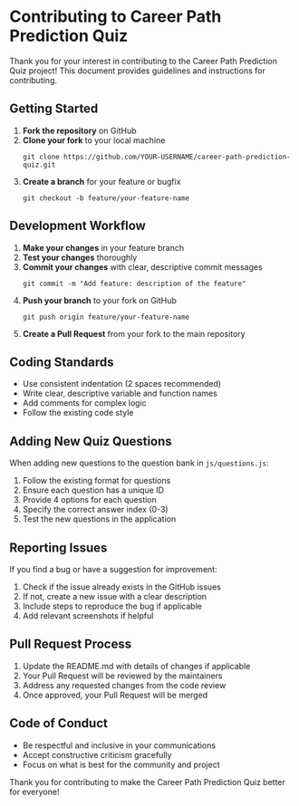 # Contributing to Career Path Prediction Quiz

Thank you for your interest in contributing to the Career Path Prediction Quiz project! This document provides guidelines and instructions for contributing.

## Getting Started

1. **Fork the repository** on GitHub
2. **Clone your fork** to your local machine
   ```
   git clone https://github.com/YOUR-USERNAME/career-path-prediction-quiz.git
   ```
3. **Create a branch** for your feature or bugfix
   ```
   git checkout -b feature/your-feature-name
   ```

## Development Workflow

1. **Make your changes** in your feature branch
2. **Test your changes** thoroughly
3. **Commit your changes** with clear, descriptive commit messages
   ```
   git commit -m "Add feature: description of the feature"
   ```
4. **Push your branch** to your fork on GitHub
   ```
   git push origin feature/your-feature-name
   ```
5. **Create a Pull Request** from your fork to the main repository

## Coding Standards

- Use consistent indentation (2 spaces recommended)
- Write clear, descriptive variable and function names
- Add comments for complex logic
- Follow the existing code style

## Adding New Quiz Questions

When adding new questions to the question bank in `js/questions.js`:

1. Follow the existing format for questions
2. Ensure each question has a unique ID
3. Provide 4 options for each question
4. Specify the correct answer index (0-3)
5. Test the new questions in the application

## Reporting Issues

If you find a bug or have a suggestion for improvement:

1. Check if the issue already exists in the GitHub issues
2. If not, create a new issue with a clear description
3. Include steps to reproduce the bug if applicable
4. Add relevant screenshots if helpful

## Pull Request Process

1. Update the README.md with details of changes if applicable
2. Your Pull Request will be reviewed by the maintainers
3. Address any requested changes from the code review
4. Once approved, your Pull Request will be merged

## Code of Conduct

- Be respectful and inclusive in your communications
- Accept constructive criticism gracefully
- Focus on what is best for the community and project

Thank you for contributing to make the Career Path Prediction Quiz better for everyone!